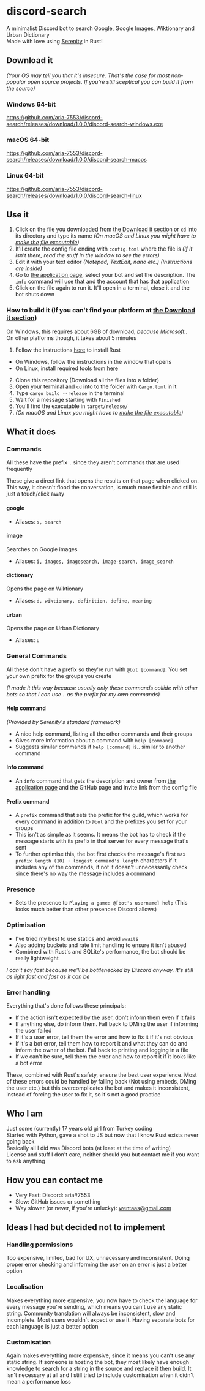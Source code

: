 # discord-search
A minimalist Discord bot to search Google, Google Images, Wiktionary and Urban Dictionary  
Made with love using [Serenity](https://github.com/serenity-rs/serenity) in Rust!

## Download it

*(Your OS may tell you that it's insecure. That's the case for most non-popular open source projects. If you're still sceptical you can build it from the source)*

### Windows 64-bit
https://github.com/aria-7553/discord-search/releases/download/1.0.0/discord-search-windows.exe
### macOS 64-bit
https://github.com/aria-7553/discord-search/releases/download/1.0.0/discord-search-macos
### Linux 64-bit
https://github.com/aria-7553/discord-search/releases/download/1.0.0/discord-search-linux

## Use it
1. Click on the file you downloaded from [the Download it section](#download-it) or `cd` into its directory and type its name *(On macOS and Linux you might have to [make the file executable](https://support.apple.com/en-nz/guide/terminal/apdd100908f-06b3-4e63-8a87-32e71241bab4/2.11/mac/11.0))*
2. It'll create the config file ending with `config.toml` where the file is *(If it isn't there, read the stuff in the window to see the errors)*
3. Edit it with your text editor *(Notepad, TextEdit, nano etc.)* *(Instructions are inside)*
3. Go to [the application page](https://discord.com/developers/applications), select your bot and set the description. The `info` command will use that and the account that has that application
4. Click on the file again to run it. It'll open in a terminal, close it and the bot shuts down

### How to build it (If you can't find your platform at [the Download it section](#download-it))
On Windows, this requires about 6GB of download, *because Microsoft..*  
On other platforms though, it takes about 5 minutes
1. Follow the instructions [here](https://www.rust-lang.org/tools/install) to install Rust
- On Windows, follow the instructions in the window that opens
- On Linux, install required tools from [here](https://ostechnix.com/install-development-tools-linux/)
2. Clone this repository (Download all the files into a folder)
3. Open your terminal and `cd` into to the folder with `Cargo.toml` in it
4. Type `cargo build --release` in the terminal
5. Wait for a message starting with `Finished`
6. You'll find the executable in `target/release/`
7. *(On macOS and Linux you might have to [make the file executable](https://support.apple.com/en-nz/guide/terminal/apdd100908f-06b3-4e63-8a87-32e71241bab4/2.11/mac/11.0))*

## What it does

### Commands
All these have the prefix `.` since they aren't commands that are used frequently

These give a direct link that opens the results on that page when clicked on. This way, it doesn't flood the conversation, is much more flexible and still is just a touch/click away

#### google
- Aliases: `s, search`

#### image
Searches on Google images
- Aliases: `i, images, imagesearch, image-search, image_search`

#### dictionary
Opens the page on Wiktionary
- Aliases: `d, wiktionary, definition, define, meaning`

#### urban
Opens the page on Urban Dictionary
- Aliases: `u`

### General Commands
All these don't have a prefix so they're run with `@bot [command]`. You set your own prefix for the groups you create

*(I made it this way because usually only these commands collide with other bots so that I can use `.` as the prefix for my own commands)*

#### Help command

*(Provided by Serenity's standard framework)*

- A nice help command, listing all the other commands and their groups
- Gives more information about a command with `help [command]`
- Suggests similar commands if `help [command]` is.. similar to another command

#### Info command
- An `info` command that gets the description and owner from [the application page](https://discord.com/developers/applications) and the GitHub page and invite link from the config file

#### Prefix command
- A `prefix` command that sets the prefix for the guild, which works for every command in addition to `@bot` and the prefixes you set for your groups
- This isn't as simple as it seems. It means the bot has to check if the message starts with its prefix in that server for every message that's sent
- To further optimise this, the bot first checks the message's first `max prefix length (10) + longest command's length` characters if it includes any of the commands, if not it doesn't unnecessarily check since there's no way the message includes a command

### Presence
- Sets the presence to `Playing a game: @[bot's username] help` (This looks much better than other presences Discord allows)

### Optimisation
- I've tried my best to use statics and avoid `await`s
- Also adding buckets and rate limit handling to ensure it isn't abused
- Combined with Rust's and SQLite's performance, the bot should be really lightweight

*I can't say fast because we'll be bottlenecked by Discord anyway. It's still as light fast and fast as it can be*

### Error handling
Everything that's done follows these principals:
- If the action isn't expected by the user, don't inform them even if it fails
- If anything else, do inform them. Fall back to DMing the user if informing the user failed
- If it's a user error, tell them the error and how to fix it if it's not obvious
- If it's a bot error, tell them how to report it and what they can do and inform the owner of the bot. Fall back to printing and logging in a file
- If we can't be sure, tell them the error and how to report it if it looks like a bot error  

These, combined with Rust's safety, ensure the best user experience. Most of these errors could be handled by falling back (Not using embeds, DMing the user etc.) but this overcomplicates the bot and makes it inconsistent, instead of forcing the user to fix it, so it's not a good practice

## Who I am
Just some (currently) 17 years old girl from Turkey coding  
Started with Python, gave a shot to JS but now that I know Rust exists never going back  
Basically all I did was Discord bots (at least at the time of writing)  
License and stuff I don't care, neither should you but contact me if you want to ask anything

## How you can contact me
- Very Fast: Discord: aria#7553
- Slow: GitHub issues or something
- Way slower (or never, if you're unlucky): wentaas@gmail.com


## Ideas I had but decided not to implement

### Handling permissions
Too expensive, limited, bad for UX, unnecessary and inconsistent. Doing proper error checking and informing the user on an error is just a better option

### Localisation
Makes everything more expensive, you now have to check the language for every message you're sending, which means you can't use any static string. Community translation will always be inconsistent, slow and incomplete. Most users wouldn't expect or use it. Having separate bots for each language is just a better option

### Customisation
Again makes everything more expensive, since it means you can't use any static string. If someone is hosting the bot, they most likely have enough knowledge to search for a string in the source and replace it then build. It isn't necessary at all and I still tried to include customisation when it didn't mean a performance loss

